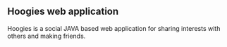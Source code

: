 ## Hoogies web application

Hoogies is a social JAVA based web application for sharing interests with others and making friends.
